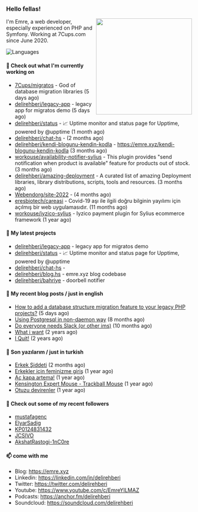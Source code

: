 <h3>Hello fellas!</h3>
 

<img align="right" src="https://media.giphy.com/media/ZE6HYckyroMWwSp11C/giphy-downsized.gif" width="260">

I'm Emre, a web developer, especially experienced on PHP and Symfony. Working at 7Cups.com since June 2020. 

![Languages](https://github-readme-stats.vercel.app/api/top-langs/?username=delirehberi&layout=compact)

#### 👷 Check out what I'm currently working on

- [7Cups/migratos](https://github.com/7Cups/migratos) - God of database migration libraries (5 days ago)
- [delirehberi/legacy-app](https://github.com/delirehberi/legacy-app) - legacy app for migratos demo (5 days ago)
- [delirehberi/status](https://github.com/delirehberi/status) - 📈 Uptime monitor and status page for Upptime, powered by @upptime (1 month ago)
- [delirehberi/chat-hs](https://github.com/delirehberi/chat-hs) -  (2 months ago)
- [delirehberi/kendi-blogunu-kendin-kodla](https://github.com/delirehberi/kendi-blogunu-kendin-kodla) - https://emre.xyz/kendi-blogunu-kendin-kodla (3 months ago)
- [workouse/availability-notifier-sylius](https://github.com/workouse/availability-notifier-sylius) - This plugin provides &#34;send notification when product is available&#34; feature for products out of stock. (3 months ago)
- [delirehberi/amazing-deployment](https://github.com/delirehberi/amazing-deployment) - A curated list of amazing Deployment libraries, library distributions, scripts, tools and resources. (3 months ago)
- [Webendorg/site-2022](https://github.com/Webendorg/site-2022) -  (4 months ago)
- [eresbiotech/careasi](https://github.com/eresbiotech/careasi) - Covid-19 aşı ile ilgili doğru bilginin yayılımı için açılmış bir web uygulamasıdır. (11 months ago)
- [workouse/iyzico-sylius](https://github.com/workouse/iyzico-sylius) - Iyzico payment plugin for Sylius ecommerce framework (1 year ago)

#### 🌱 My latest projects

- [delirehberi/legacy-app](https://github.com/delirehberi/legacy-app) - legacy app for migratos demo
- [delirehberi/status](https://github.com/delirehberi/status) - 📈 Uptime monitor and status page for Upptime, powered by @upptime
- [delirehberi/chat-hs](https://github.com/delirehberi/chat-hs) - 
- [delirehberi/blog.hs](https://github.com/delirehberi/blog.hs) - emre.xyz blog codebase 
- [delirehberi/bahriye](https://github.com/delirehberi/bahriye) - doorbell notifier

#### 📜 My recent blog posts / just in english

- [How to add a database structure migration feature to your legacy PHP projects?](https://emre.xyz/how-to-add-a-database-structure-migration-feature-to-your-legacy-php-projects) (5 days ago)
- [Using Postgresql in non-daemon way](https://emre.xyz/using-postgresql-in-non-daemon-way) (8 months ago)
- [Do everyone needs Slack (or other ims)](https://emre.xyz/do-everyone-needs-slack-or-other-ims) (10 months ago)
- [What i want](https://emre.xyz/what-i-want) (2 years ago)
- [I Quit!](https://emre.xyz/i-quit) (2 years ago)

#### 📜 Son yazılarım / just in turkish

- [Erkek Şiddeti](https://emre.xyz/erkek-siddeti) (2 months ago)
- [Erkekler için feminizme giriş](https://emre.xyz/erkekler-icin-feminizme-giris) (1 year ago)
- [Aç kapa artema!](https://emre.xyz/ac-kapa-artema) (1 year ago)
- [Kensington Expert Mouse - Trackball Mouse](https://emre.xyz/kensington-expert-mouse-trackball-mouse) (1 year ago)
- [Otuzu devirenler](https://emre.xyz/otuzu-devirenler) (1 year ago)

#### 👯 Check out some of my recent followers

- [mustafagenc](https://github.com/mustafagenc)
- [ElyarSadig](https://github.com/ElyarSadig)
- [KP0124831432](https://github.com/KP0124831432)
- [JCSIVO](https://github.com/JCSIVO)
- [AkshatRastogi-1nC0re](https://github.com/AkshatRastogi-1nC0re)

#### 📫 come with me

- Blog: https://emre.xyz
- Linkedin: https://linkedin.com/in/delirehberi
- Twitter: https://twitter.com/delirehberi
- Youtube: https://www.youtube.com/c/EmreYILMAZ
- Podcasts: https://anchor.fm/delirehberi
- Soundcloud: https://soundcloud.com/delirehberi


